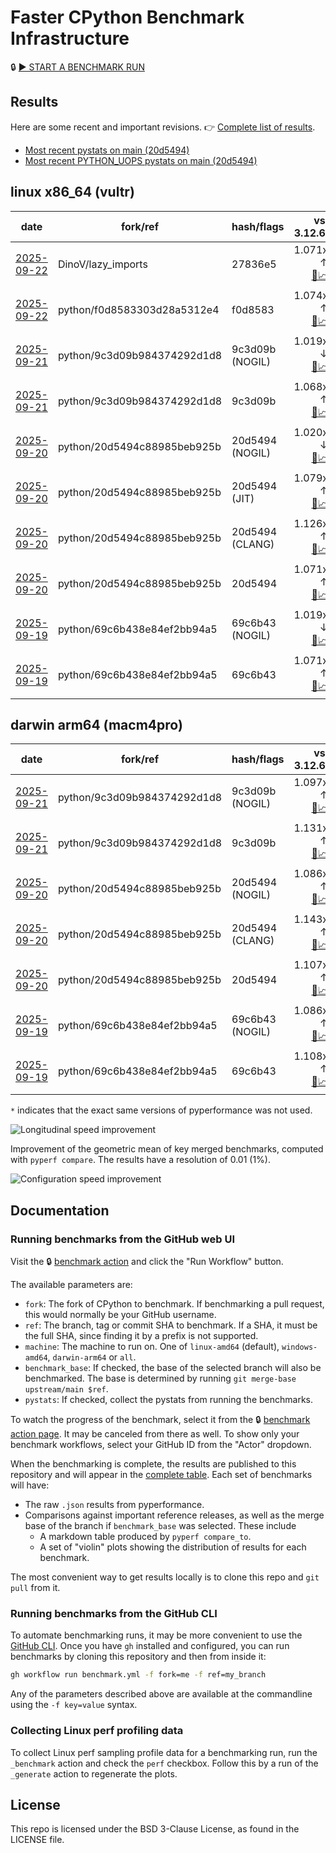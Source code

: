 # Faster CPython Benchmark Infrastructure

🔒 [▶️ START A BENCHMARK RUN](../../actions/workflows/benchmark.yml)

## Results

Here are some recent and important revisions. 👉 [Complete list of results](RESULTS.md).

<!-- START table -->
- [Most recent  pystats on main (20d5494)](results/bm-20250920-3.15.0a0-20d5494/bm-20250920-vultr-x86_64-python-20d5494c88985beb925b-3.15.0a0-20d5494-pystats.md)
- [Most recent PYTHON_UOPS pystats on main (20d5494)](results/bm-20250920-3.15.0a0-20d5494-PYTHON_UOPS/bm-20250920-vultr-x86_64-python-20d5494c88985beb925b-3.15.0a0-20d5494-pystats.md)

## linux x86_64 (vultr)
| date | fork/ref | hash/flags | vs. 3.12.6: | vs. 3.13.0rc2: | vs. base: |
| --- | --- | --- | ---: | ---: | ---: |
| [2025-09-22](results/bm-20250922-3.15.0a0-27836e5) | DinoV/lazy_imports | 27836e5 | 1.071x ↑<br>[📄](results/bm-20250922-3.15.0a0-27836e5/bm-20250922-vultr-x86_64-DinoV-lazy_imports-3.15.0a0-27836e5-vs-3.12.6.md)[📈](results/bm-20250922-3.15.0a0-27836e5/bm-20250922-vultr-x86_64-DinoV-lazy_imports-3.15.0a0-27836e5-vs-3.12.6.svg) | 1.034x ↑<br>[📄](results/bm-20250922-3.15.0a0-27836e5/bm-20250922-vultr-x86_64-DinoV-lazy_imports-3.15.0a0-27836e5-vs-3.13.0rc2.md)[📈](results/bm-20250922-3.15.0a0-27836e5/bm-20250922-vultr-x86_64-DinoV-lazy_imports-3.15.0a0-27836e5-vs-3.13.0rc2.svg) | 1.005x ↓<br>[📄](results/bm-20250922-3.15.0a0-27836e5/bm-20250922-vultr-x86_64-DinoV-lazy_imports-3.15.0a0-27836e5-vs-base.md)[📈](results/bm-20250922-3.15.0a0-27836e5/bm-20250922-vultr-x86_64-DinoV-lazy_imports-3.15.0a0-27836e5-vs-base.svg)[🧠](results/bm-20250922-3.15.0a0-27836e5/bm-20250922-vultr-x86_64-DinoV-lazy_imports-3.15.0a0-27836e5-vs-base-mem.svg) |
| [2025-09-22](results/bm-20250922-3.15.0a0-f0d8583) | python/f0d8583303d28a5312e4 | f0d8583 | 1.074x ↑<br>[📄](results/bm-20250922-3.15.0a0-f0d8583/bm-20250922-vultr-x86_64-python-f0d8583303d28a5312e4-3.15.0a0-f0d8583-vs-3.12.6.md)[📈](results/bm-20250922-3.15.0a0-f0d8583/bm-20250922-vultr-x86_64-python-f0d8583303d28a5312e4-3.15.0a0-f0d8583-vs-3.12.6.svg) | 1.038x ↑<br>[📄](results/bm-20250922-3.15.0a0-f0d8583/bm-20250922-vultr-x86_64-python-f0d8583303d28a5312e4-3.15.0a0-f0d8583-vs-3.13.0rc2.md)[📈](results/bm-20250922-3.15.0a0-f0d8583/bm-20250922-vultr-x86_64-python-f0d8583303d28a5312e4-3.15.0a0-f0d8583-vs-3.13.0rc2.svg) |  |
| [2025-09-21](results/bm-20250921-3.15.0a0-9c3d09b-NOGIL) | python/9c3d09b984374292d1d8 | 9c3d09b (NOGIL) | 1.019x ↓<br>[📄](results/bm-20250921-3.15.0a0-9c3d09b-NOGIL/bm-20250921-vultr-x86_64-python-9c3d09b984374292d1d8-3.15.0a0-9c3d09b-vs-3.12.6.md)[📈](results/bm-20250921-3.15.0a0-9c3d09b-NOGIL/bm-20250921-vultr-x86_64-python-9c3d09b984374292d1d8-3.15.0a0-9c3d09b-vs-3.12.6.svg) | 1.052x ↓<br>[📄](results/bm-20250921-3.15.0a0-9c3d09b-NOGIL/bm-20250921-vultr-x86_64-python-9c3d09b984374292d1d8-3.15.0a0-9c3d09b-vs-3.13.0rc2.md)[📈](results/bm-20250921-3.15.0a0-9c3d09b-NOGIL/bm-20250921-vultr-x86_64-python-9c3d09b984374292d1d8-3.15.0a0-9c3d09b-vs-3.13.0rc2.svg) | 1.089x ↓<br>[📄](results/bm-20250921-3.15.0a0-9c3d09b-NOGIL/bm-20250921-vultr-x86_64-python-9c3d09b984374292d1d8-3.15.0a0-9c3d09b-vs-base.md)[📈](results/bm-20250921-3.15.0a0-9c3d09b-NOGIL/bm-20250921-vultr-x86_64-python-9c3d09b984374292d1d8-3.15.0a0-9c3d09b-vs-base.svg)[🧠](results/bm-20250921-3.15.0a0-9c3d09b-NOGIL/bm-20250921-vultr-x86_64-python-9c3d09b984374292d1d8-3.15.0a0-9c3d09b-vs-base-mem.svg) |
| [2025-09-21](results/bm-20250921-3.15.0a0-9c3d09b) | python/9c3d09b984374292d1d8 | 9c3d09b | 1.068x ↑<br>[📄](results/bm-20250921-3.15.0a0-9c3d09b/bm-20250921-vultr-x86_64-python-9c3d09b984374292d1d8-3.15.0a0-9c3d09b-vs-3.12.6.md)[📈](results/bm-20250921-3.15.0a0-9c3d09b/bm-20250921-vultr-x86_64-python-9c3d09b984374292d1d8-3.15.0a0-9c3d09b-vs-3.12.6.svg) | 1.033x ↑<br>[📄](results/bm-20250921-3.15.0a0-9c3d09b/bm-20250921-vultr-x86_64-python-9c3d09b984374292d1d8-3.15.0a0-9c3d09b-vs-3.13.0rc2.md)[📈](results/bm-20250921-3.15.0a0-9c3d09b/bm-20250921-vultr-x86_64-python-9c3d09b984374292d1d8-3.15.0a0-9c3d09b-vs-3.13.0rc2.svg) |  |
| [2025-09-20](results/bm-20250920-3.15.0a0-20d5494-NOGIL) | python/20d5494c88985beb925b | 20d5494 (NOGIL) | 1.020x ↓<br>[📄](results/bm-20250920-3.15.0a0-20d5494-NOGIL/bm-20250920-vultr-x86_64-python-20d5494c88985beb925b-3.15.0a0-20d5494-vs-3.12.6.md)[📈](results/bm-20250920-3.15.0a0-20d5494-NOGIL/bm-20250920-vultr-x86_64-python-20d5494c88985beb925b-3.15.0a0-20d5494-vs-3.12.6.svg) | 1.053x ↓<br>[📄](results/bm-20250920-3.15.0a0-20d5494-NOGIL/bm-20250920-vultr-x86_64-python-20d5494c88985beb925b-3.15.0a0-20d5494-vs-3.13.0rc2.md)[📈](results/bm-20250920-3.15.0a0-20d5494-NOGIL/bm-20250920-vultr-x86_64-python-20d5494c88985beb925b-3.15.0a0-20d5494-vs-3.13.0rc2.svg) | 1.000x ↓<br>[📄](results/bm-20250920-3.15.0a0-20d5494-NOGIL/bm-20250920-vultr-x86_64-python-20d5494c88985beb925b-3.15.0a0-20d5494-vs-base.md)[📈](results/bm-20250920-3.15.0a0-20d5494-NOGIL/bm-20250920-vultr-x86_64-python-20d5494c88985beb925b-3.15.0a0-20d5494-vs-base.svg)[🧠](results/bm-20250920-3.15.0a0-20d5494-NOGIL/bm-20250920-vultr-x86_64-python-20d5494c88985beb925b-3.15.0a0-20d5494-vs-base-mem.svg) |
| [2025-09-20](results/bm-20250920-3.15.0a0-20d5494-JIT) | python/20d5494c88985beb925b | 20d5494 (JIT) | 1.079x ↑<br>[📄](results/bm-20250920-3.15.0a0-20d5494-JIT/bm-20250920-vultr-x86_64-python-20d5494c88985beb925b-3.15.0a0-20d5494-vs-3.12.6.md)[📈](results/bm-20250920-3.15.0a0-20d5494-JIT/bm-20250920-vultr-x86_64-python-20d5494c88985beb925b-3.15.0a0-20d5494-vs-3.12.6.svg) | 1.043x ↑<br>[📄](results/bm-20250920-3.15.0a0-20d5494-JIT/bm-20250920-vultr-x86_64-python-20d5494c88985beb925b-3.15.0a0-20d5494-vs-3.13.0rc2.md)[📈](results/bm-20250920-3.15.0a0-20d5494-JIT/bm-20250920-vultr-x86_64-python-20d5494c88985beb925b-3.15.0a0-20d5494-vs-3.13.0rc2.svg) | 1.006x ↑<br>[📄](results/bm-20250920-3.15.0a0-20d5494-JIT/bm-20250920-vultr-x86_64-python-20d5494c88985beb925b-3.15.0a0-20d5494-vs-base.md)[📈](results/bm-20250920-3.15.0a0-20d5494-JIT/bm-20250920-vultr-x86_64-python-20d5494c88985beb925b-3.15.0a0-20d5494-vs-base.svg)[🧠](results/bm-20250920-3.15.0a0-20d5494-JIT/bm-20250920-vultr-x86_64-python-20d5494c88985beb925b-3.15.0a0-20d5494-vs-base-mem.svg) |
| [2025-09-20](results/bm-20250920-3.15.0a0-20d5494-CLANG) | python/20d5494c88985beb925b | 20d5494 (CLANG) | 1.126x ↑<br>[📄](results/bm-20250920-3.15.0a0-20d5494-CLANG/bm-20250920-vultr-x86_64-python-20d5494c88985beb925b-3.15.0a0-20d5494-vs-3.12.6.md)[📈](results/bm-20250920-3.15.0a0-20d5494-CLANG/bm-20250920-vultr-x86_64-python-20d5494c88985beb925b-3.15.0a0-20d5494-vs-3.12.6.svg) | 1.089x ↑<br>[📄](results/bm-20250920-3.15.0a0-20d5494-CLANG/bm-20250920-vultr-x86_64-python-20d5494c88985beb925b-3.15.0a0-20d5494-vs-3.13.0rc2.md)[📈](results/bm-20250920-3.15.0a0-20d5494-CLANG/bm-20250920-vultr-x86_64-python-20d5494c88985beb925b-3.15.0a0-20d5494-vs-3.13.0rc2.svg) | 1.049x ↑<br>[📄](results/bm-20250920-3.15.0a0-20d5494-CLANG/bm-20250920-vultr-x86_64-python-20d5494c88985beb925b-3.15.0a0-20d5494-vs-base.md)[📈](results/bm-20250920-3.15.0a0-20d5494-CLANG/bm-20250920-vultr-x86_64-python-20d5494c88985beb925b-3.15.0a0-20d5494-vs-base.svg)[🧠](results/bm-20250920-3.15.0a0-20d5494-CLANG/bm-20250920-vultr-x86_64-python-20d5494c88985beb925b-3.15.0a0-20d5494-vs-base-mem.svg) |
| [2025-09-20](results/bm-20250920-3.15.0a0-20d5494) | python/20d5494c88985beb925b | 20d5494 | 1.071x ↑<br>[📄](results/bm-20250920-3.15.0a0-20d5494/bm-20250920-vultr-x86_64-python-20d5494c88985beb925b-3.15.0a0-20d5494-vs-3.12.6.md)[📈](results/bm-20250920-3.15.0a0-20d5494/bm-20250920-vultr-x86_64-python-20d5494c88985beb925b-3.15.0a0-20d5494-vs-3.12.6.svg) | 1.035x ↑<br>[📄](results/bm-20250920-3.15.0a0-20d5494/bm-20250920-vultr-x86_64-python-20d5494c88985beb925b-3.15.0a0-20d5494-vs-3.13.0rc2.md)[📈](results/bm-20250920-3.15.0a0-20d5494/bm-20250920-vultr-x86_64-python-20d5494c88985beb925b-3.15.0a0-20d5494-vs-3.13.0rc2.svg) | 1.000x ↓<br>[📄](results/bm-20250920-3.15.0a0-20d5494/bm-20250920-vultr-x86_64-python-20d5494c88985beb925b-3.15.0a0-20d5494-vs-base.md)[📈](results/bm-20250920-3.15.0a0-20d5494/bm-20250920-vultr-x86_64-python-20d5494c88985beb925b-3.15.0a0-20d5494-vs-base.svg)[🧠](results/bm-20250920-3.15.0a0-20d5494/bm-20250920-vultr-x86_64-python-20d5494c88985beb925b-3.15.0a0-20d5494-vs-base-mem.svg) |
| [2025-09-19](results/bm-20250919-3.15.0a0-69c6b43-NOGIL) | python/69c6b438e84ef2bb94a5 | 69c6b43 (NOGIL) | 1.019x ↓<br>[📄](results/bm-20250919-3.15.0a0-69c6b43-NOGIL/bm-20250919-vultr-x86_64-python-69c6b438e84ef2bb94a5-3.15.0a0-69c6b43-vs-3.12.6.md)[📈](results/bm-20250919-3.15.0a0-69c6b43-NOGIL/bm-20250919-vultr-x86_64-python-69c6b438e84ef2bb94a5-3.15.0a0-69c6b43-vs-3.12.6.svg) | 1.052x ↓<br>[📄](results/bm-20250919-3.15.0a0-69c6b43-NOGIL/bm-20250919-vultr-x86_64-python-69c6b438e84ef2bb94a5-3.15.0a0-69c6b43-vs-3.13.0rc2.md)[📈](results/bm-20250919-3.15.0a0-69c6b43-NOGIL/bm-20250919-vultr-x86_64-python-69c6b438e84ef2bb94a5-3.15.0a0-69c6b43-vs-3.13.0rc2.svg) | 1.090x ↓<br>[📄](results/bm-20250919-3.15.0a0-69c6b43-NOGIL/bm-20250919-vultr-x86_64-python-69c6b438e84ef2bb94a5-3.15.0a0-69c6b43-vs-base.md)[📈](results/bm-20250919-3.15.0a0-69c6b43-NOGIL/bm-20250919-vultr-x86_64-python-69c6b438e84ef2bb94a5-3.15.0a0-69c6b43-vs-base.svg)[🧠](results/bm-20250919-3.15.0a0-69c6b43-NOGIL/bm-20250919-vultr-x86_64-python-69c6b438e84ef2bb94a5-3.15.0a0-69c6b43-vs-base-mem.svg) |
| [2025-09-19](results/bm-20250919-3.15.0a0-69c6b43) | python/69c6b438e84ef2bb94a5 | 69c6b43 | 1.071x ↑<br>[📄](results/bm-20250919-3.15.0a0-69c6b43/bm-20250919-vultr-x86_64-python-69c6b438e84ef2bb94a5-3.15.0a0-69c6b43-vs-3.12.6.md)[📈](results/bm-20250919-3.15.0a0-69c6b43/bm-20250919-vultr-x86_64-python-69c6b438e84ef2bb94a5-3.15.0a0-69c6b43-vs-3.12.6.svg) | 1.035x ↑<br>[📄](results/bm-20250919-3.15.0a0-69c6b43/bm-20250919-vultr-x86_64-python-69c6b438e84ef2bb94a5-3.15.0a0-69c6b43-vs-3.13.0rc2.md)[📈](results/bm-20250919-3.15.0a0-69c6b43/bm-20250919-vultr-x86_64-python-69c6b438e84ef2bb94a5-3.15.0a0-69c6b43-vs-3.13.0rc2.svg) |  |

## darwin arm64 (macm4pro)
| date | fork/ref | hash/flags | vs. 3.12.6: | vs. 3.13.0rc2: | vs. base: |
| --- | --- | --- | ---: | ---: | ---: |
| [2025-09-21](results/bm-20250921-3.15.0a0-9c3d09b-NOGIL) | python/9c3d09b984374292d1d8 | 9c3d09b (NOGIL) | 1.097x ↑<br>[📄](results/bm-20250921-3.15.0a0-9c3d09b-NOGIL/bm-20250921-macm4pro-arm64-python-9c3d09b984374292d1d8-3.15.0a0-9c3d09b-vs-3.12.6.md)[📈](results/bm-20250921-3.15.0a0-9c3d09b-NOGIL/bm-20250921-macm4pro-arm64-python-9c3d09b984374292d1d8-3.15.0a0-9c3d09b-vs-3.12.6.svg) | 1.018x ↑<br>[📄](results/bm-20250921-3.15.0a0-9c3d09b-NOGIL/bm-20250921-macm4pro-arm64-python-9c3d09b984374292d1d8-3.15.0a0-9c3d09b-vs-3.13.0rc2.md)[📈](results/bm-20250921-3.15.0a0-9c3d09b-NOGIL/bm-20250921-macm4pro-arm64-python-9c3d09b984374292d1d8-3.15.0a0-9c3d09b-vs-3.13.0rc2.svg) | 1.032x ↓<br>[📄](results/bm-20250921-3.15.0a0-9c3d09b-NOGIL/bm-20250921-macm4pro-arm64-python-9c3d09b984374292d1d8-3.15.0a0-9c3d09b-vs-base.md)[📈](results/bm-20250921-3.15.0a0-9c3d09b-NOGIL/bm-20250921-macm4pro-arm64-python-9c3d09b984374292d1d8-3.15.0a0-9c3d09b-vs-base.svg)[🧠](results/bm-20250921-3.15.0a0-9c3d09b-NOGIL/bm-20250921-macm4pro-arm64-python-9c3d09b984374292d1d8-3.15.0a0-9c3d09b-vs-base-mem.svg) |
| [2025-09-21](results/bm-20250921-3.15.0a0-9c3d09b) | python/9c3d09b984374292d1d8 | 9c3d09b | 1.131x ↑<br>[📄](results/bm-20250921-3.15.0a0-9c3d09b/bm-20250921-macm4pro-arm64-python-9c3d09b984374292d1d8-3.15.0a0-9c3d09b-vs-3.12.6.md)[📈](results/bm-20250921-3.15.0a0-9c3d09b/bm-20250921-macm4pro-arm64-python-9c3d09b984374292d1d8-3.15.0a0-9c3d09b-vs-3.12.6.svg) | 1.049x ↑<br>[📄](results/bm-20250921-3.15.0a0-9c3d09b/bm-20250921-macm4pro-arm64-python-9c3d09b984374292d1d8-3.15.0a0-9c3d09b-vs-3.13.0rc2.md)[📈](results/bm-20250921-3.15.0a0-9c3d09b/bm-20250921-macm4pro-arm64-python-9c3d09b984374292d1d8-3.15.0a0-9c3d09b-vs-3.13.0rc2.svg) |  |
| [2025-09-20](results/bm-20250920-3.15.0a0-20d5494-NOGIL) | python/20d5494c88985beb925b | 20d5494 (NOGIL) | 1.086x ↑<br>[📄](results/bm-20250920-3.15.0a0-20d5494-NOGIL/bm-20250920-macm4pro-arm64-python-20d5494c88985beb925b-3.15.0a0-20d5494-vs-3.12.6.md)[📈](results/bm-20250920-3.15.0a0-20d5494-NOGIL/bm-20250920-macm4pro-arm64-python-20d5494c88985beb925b-3.15.0a0-20d5494-vs-3.12.6.svg) | 1.007x ↑<br>[📄](results/bm-20250920-3.15.0a0-20d5494-NOGIL/bm-20250920-macm4pro-arm64-python-20d5494c88985beb925b-3.15.0a0-20d5494-vs-3.13.0rc2.md)[📈](results/bm-20250920-3.15.0a0-20d5494-NOGIL/bm-20250920-macm4pro-arm64-python-20d5494c88985beb925b-3.15.0a0-20d5494-vs-3.13.0rc2.svg) | 1.001x ↓<br>[📄](results/bm-20250920-3.15.0a0-20d5494-NOGIL/bm-20250920-macm4pro-arm64-python-20d5494c88985beb925b-3.15.0a0-20d5494-vs-base.md)[📈](results/bm-20250920-3.15.0a0-20d5494-NOGIL/bm-20250920-macm4pro-arm64-python-20d5494c88985beb925b-3.15.0a0-20d5494-vs-base.svg)[🧠](results/bm-20250920-3.15.0a0-20d5494-NOGIL/bm-20250920-macm4pro-arm64-python-20d5494c88985beb925b-3.15.0a0-20d5494-vs-base-mem.svg) |
| [2025-09-20](results/bm-20250920-3.15.0a0-20d5494-CLANG) | python/20d5494c88985beb925b | 20d5494 (CLANG) | 1.143x ↑<br>[📄](results/bm-20250920-3.15.0a0-20d5494-CLANG/bm-20250920-macm4pro-arm64-python-20d5494c88985beb925b-3.15.0a0-20d5494-vs-3.12.6.md)[📈](results/bm-20250920-3.15.0a0-20d5494-CLANG/bm-20250920-macm4pro-arm64-python-20d5494c88985beb925b-3.15.0a0-20d5494-vs-3.12.6.svg) | 1.060x ↑<br>[📄](results/bm-20250920-3.15.0a0-20d5494-CLANG/bm-20250920-macm4pro-arm64-python-20d5494c88985beb925b-3.15.0a0-20d5494-vs-3.13.0rc2.md)[📈](results/bm-20250920-3.15.0a0-20d5494-CLANG/bm-20250920-macm4pro-arm64-python-20d5494c88985beb925b-3.15.0a0-20d5494-vs-3.13.0rc2.svg) | 1.034x ↑<br>[📄](results/bm-20250920-3.15.0a0-20d5494-CLANG/bm-20250920-macm4pro-arm64-python-20d5494c88985beb925b-3.15.0a0-20d5494-vs-base.md)[📈](results/bm-20250920-3.15.0a0-20d5494-CLANG/bm-20250920-macm4pro-arm64-python-20d5494c88985beb925b-3.15.0a0-20d5494-vs-base.svg)[🧠](results/bm-20250920-3.15.0a0-20d5494-CLANG/bm-20250920-macm4pro-arm64-python-20d5494c88985beb925b-3.15.0a0-20d5494-vs-base-mem.svg) |
| [2025-09-20](results/bm-20250920-3.15.0a0-20d5494) | python/20d5494c88985beb925b | 20d5494 | 1.107x ↑<br>[📄](results/bm-20250920-3.15.0a0-20d5494/bm-20250920-macm4pro-arm64-python-20d5494c88985beb925b-3.15.0a0-20d5494-vs-3.12.6.md)[📈](results/bm-20250920-3.15.0a0-20d5494/bm-20250920-macm4pro-arm64-python-20d5494c88985beb925b-3.15.0a0-20d5494-vs-3.12.6.svg) | 1.027x ↑<br>[📄](results/bm-20250920-3.15.0a0-20d5494/bm-20250920-macm4pro-arm64-python-20d5494c88985beb925b-3.15.0a0-20d5494-vs-3.13.0rc2.md)[📈](results/bm-20250920-3.15.0a0-20d5494/bm-20250920-macm4pro-arm64-python-20d5494c88985beb925b-3.15.0a0-20d5494-vs-3.13.0rc2.svg) | 1.000x ↓<br>[📄](results/bm-20250920-3.15.0a0-20d5494/bm-20250920-macm4pro-arm64-python-20d5494c88985beb925b-3.15.0a0-20d5494-vs-base.md)[📈](results/bm-20250920-3.15.0a0-20d5494/bm-20250920-macm4pro-arm64-python-20d5494c88985beb925b-3.15.0a0-20d5494-vs-base.svg)[🧠](results/bm-20250920-3.15.0a0-20d5494/bm-20250920-macm4pro-arm64-python-20d5494c88985beb925b-3.15.0a0-20d5494-vs-base-mem.svg) |
| [2025-09-19](results/bm-20250919-3.15.0a0-69c6b43-NOGIL) | python/69c6b438e84ef2bb94a5 | 69c6b43 (NOGIL) | 1.086x ↑<br>[📄](results/bm-20250919-3.15.0a0-69c6b43-NOGIL/bm-20250919-macm4pro-arm64-python-69c6b438e84ef2bb94a5-3.15.0a0-69c6b43-vs-3.12.6.md)[📈](results/bm-20250919-3.15.0a0-69c6b43-NOGIL/bm-20250919-macm4pro-arm64-python-69c6b438e84ef2bb94a5-3.15.0a0-69c6b43-vs-3.12.6.svg) | 1.008x ↑<br>[📄](results/bm-20250919-3.15.0a0-69c6b43-NOGIL/bm-20250919-macm4pro-arm64-python-69c6b438e84ef2bb94a5-3.15.0a0-69c6b43-vs-3.13.0rc2.md)[📈](results/bm-20250919-3.15.0a0-69c6b43-NOGIL/bm-20250919-macm4pro-arm64-python-69c6b438e84ef2bb94a5-3.15.0a0-69c6b43-vs-3.13.0rc2.svg) | 1.022x ↓<br>[📄](results/bm-20250919-3.15.0a0-69c6b43-NOGIL/bm-20250919-macm4pro-arm64-python-69c6b438e84ef2bb94a5-3.15.0a0-69c6b43-vs-base.md)[📈](results/bm-20250919-3.15.0a0-69c6b43-NOGIL/bm-20250919-macm4pro-arm64-python-69c6b438e84ef2bb94a5-3.15.0a0-69c6b43-vs-base.svg)[🧠](results/bm-20250919-3.15.0a0-69c6b43-NOGIL/bm-20250919-macm4pro-arm64-python-69c6b438e84ef2bb94a5-3.15.0a0-69c6b43-vs-base-mem.svg) |
| [2025-09-19](results/bm-20250919-3.15.0a0-69c6b43) | python/69c6b438e84ef2bb94a5 | 69c6b43 | 1.108x ↑<br>[📄](results/bm-20250919-3.15.0a0-69c6b43/bm-20250919-macm4pro-arm64-python-69c6b438e84ef2bb94a5-3.15.0a0-69c6b43-vs-3.12.6.md)[📈](results/bm-20250919-3.15.0a0-69c6b43/bm-20250919-macm4pro-arm64-python-69c6b438e84ef2bb94a5-3.15.0a0-69c6b43-vs-3.12.6.svg) | 1.027x ↑<br>[📄](results/bm-20250919-3.15.0a0-69c6b43/bm-20250919-macm4pro-arm64-python-69c6b438e84ef2bb94a5-3.15.0a0-69c6b43-vs-3.13.0rc2.md)[📈](results/bm-20250919-3.15.0a0-69c6b43/bm-20250919-macm4pro-arm64-python-69c6b438e84ef2bb94a5-3.15.0a0-69c6b43-vs-3.13.0rc2.svg) |  |


<!-- END table -->

`*` indicates that the exact same versions of pyperformance was not used.

![Longitudinal speed improvement](/longitudinal.svg)

Improvement of the geometric mean of key merged benchmarks, computed with `pyperf compare`.
The results have a resolution of 0.01 (1%).

![Configuration speed improvement](/configs.svg)

## Documentation

### Running benchmarks from the GitHub web UI

Visit the 🔒 [benchmark action](../../actions/workflows/benchmark.yml) and click the "Run Workflow" button.

The available parameters are:

- `fork`: The fork of CPython to benchmark.
  If benchmarking a pull request, this would normally be your GitHub username.
- `ref`: The branch, tag or commit SHA to benchmark.
  If a SHA, it must be the full SHA, since finding it by a prefix is not supported.
- `machine`: The machine to run on.
  One of `linux-amd64` (default), `windows-amd64`, `darwin-arm64` or `all`.
- `benchmark_base`: If checked, the base of the selected branch will also be benchmarked.
  The base is determined by running `git merge-base upstream/main $ref`.
- `pystats`: If checked, collect the pystats from running the benchmarks.

To watch the progress of the benchmark, select it from the 🔒 [benchmark action page](../../actions/workflows/benchmark.yml).
It may be canceled from there as well.
To show only your benchmark workflows, select your GitHub ID from the "Actor" dropdown.

When the benchmarking is complete, the results are published to this repository and will appear in the [complete table](RESULTS.md).
Each set of benchmarks will have:

- The raw `.json` results from pyperformance.
- Comparisons against important reference releases, as well as the merge base of the branch if `benchmark_base` was selected. These include
  - A markdown table produced by `pyperf compare_to`.
  - A set of "violin" plots showing the distribution of results for each benchmark.

The most convenient way to get results locally is to clone this repo and `git pull` from it.

### Running benchmarks from the GitHub CLI

To automate benchmarking runs, it may be more convenient to use the [GitHub CLI](https://cli.github.com/).
Once you have `gh` installed and configured, you can run benchmarks by cloning this repository and then from inside it:

```bash session
gh workflow run benchmark.yml -f fork=me -f ref=my_branch
```

Any of the parameters described above are available at the commandline using the `-f key=value` syntax.

### Collecting Linux perf profiling data

To collect Linux perf sampling profile data for a benchmarking run, run the `_benchmark` action and check the `perf` checkbox.
Follow this by a run of the `_generate` action to regenerate the plots.

## License

This repo is licensed under the BSD 3-Clause License, as found in the LICENSE file.
